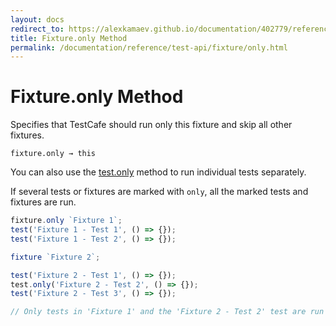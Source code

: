 ```yaml
---
layout: docs
redirect_to: https://alexkamaev.github.io/documentation/402779/reference/test-api/fixture/only
title: Fixture.only Method
permalink: /documentation/reference/test-api/fixture/only.html
---
```

# Fixture.only Method

Specifies that TestCafe should run only this fixture and skip all other fixtures.

```text
fixture.only → this
```

You can also use the [test.only](../test/only.md) method to run individual tests separately.

If several tests or fixtures are marked with `only`, all the marked tests and fixtures are run.

```js
fixture.only `Fixture 1`;
test('Fixture 1 - Test 1', () => {});
test('Fixture 1 - Test 2', () => {});

fixture `Fixture 2`;

test('Fixture 2 - Test 1', () => {});
test.only('Fixture 2 - Test 2', () => {});
test('Fixture 2 - Test 3', () => {});

// Only tests in 'Fixture 1' and the 'Fixture 2 - Test 2' test are run
```
